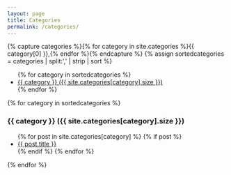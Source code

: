 ```yaml
---
layout: page
title: Categories
permalink: /categories/
---
```


{% capture categories %}{% for category in site.categories %}{{ category[0] }},{% endfor %}{% endcapture %}
{% assign sortedcategories = categories | split:',' | strip | sort %}

<div class="categories">
  <ul>
  {% for category in sortedcategories %}
    <li>
      <a href="#{{ category }}">{{ category }} ({{ site.categories[category].size }})</a>
    </li>
  {% endfor %}
  </ul>
</div>

{% for category in sortedcategories %}
  <h3 id="{{ category }}">{{ category }} ({{ site.categories[category].size }})</h3>
  <ul>
  {% for post in site.categories[category] %}
    {% if post %}
      <li>
        <a href="{{ post.url | prepend: site.baseurl }}">{{ post.title }}</a>
      </li>
    {% endif %}
  {% endfor %}
  </ul>
{% endfor %}